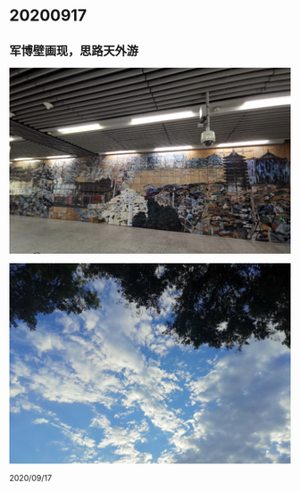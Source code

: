 # 20200917

## 军博壁画现，思路天外游
![](../../../assets/001/2020091701.png)

![](../../../assets/001/2020091702.png)

2020/09/17